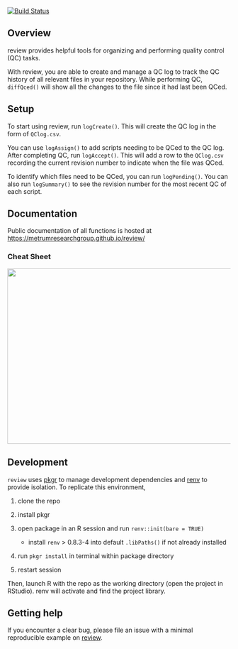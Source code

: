 
<!-- README.md is generated from README.Rmd. Please edit that file -->
<!-- badges: start -->

[![Build
Status](https://github.com/metrumresearchgroup/review/actions/workflows/main.yaml/badge.svg)](https://github.com/metrumresearchgroup/review/actions/workflows/main.yaml)
<!-- badges: end -->

## Overview

review provides helpful tools for organizing and performing quality
control (QC) tasks.

With review, you are able to create and manage a QC log to track the QC
history of all relevant files in your repository. While performing QC,
`diffQced()` will show all the changes to the file since it had last
been QCed.

## Setup

To start using review, run `logCreate()`. This will create the QC log in
the form of `QClog.csv`.

You can use `logAssign()` to add scripts needing to be QCed to the QC
log. After completing QC, run `logAccept()`. This will add a row to the
`QClog.csv` recording the current revision number to indicate when the
file was QCed.

To identify which files need to be QCed, you can run `logPending()`. You
can also run `logSummary()` to see the revision number for the most
recent QC of each script.

## Documentation

Public documentation of all functions is hosted at
<https://metrumresearchgroup.github.io/review/>

### Cheat Sheet

<a href="https://metrumresearchgroup.github.io/cheatsheets/review_cheat_sheet.pdf"><img src="https://metrumresearchgroup.github.io/cheatsheets/thumbnails/review_cheat_sheet_thumbnail.png" width="700" height="395"/></a>

## Development

`review` uses [pkgr](https://github.com/metrumresearchgroup/pkgr) to
manage development dependencies and
[renv](https://rstudio.github.io/renv/) to provide isolation. To
replicate this environment,

1.  clone the repo

2.  install pkgr

3.  open package in an R session and run `renv::init(bare = TRUE)`

    - install `renv` \> 0.8.3-4 into default `.libPaths()` if not
      already installed

4.  run `pkgr install` in terminal within package directory

5.  restart session

Then, launch R with the repo as the working directory (open the project
in RStudio). renv will activate and find the project library.

## Getting help

If you encounter a clear bug, please file an issue with a minimal
reproducible example on [review](https://github.com/review/issues).
